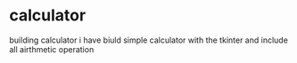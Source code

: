 # calculator
building calculator
i have biuld simple calculator with the tkinter and include all airthmetic operation
